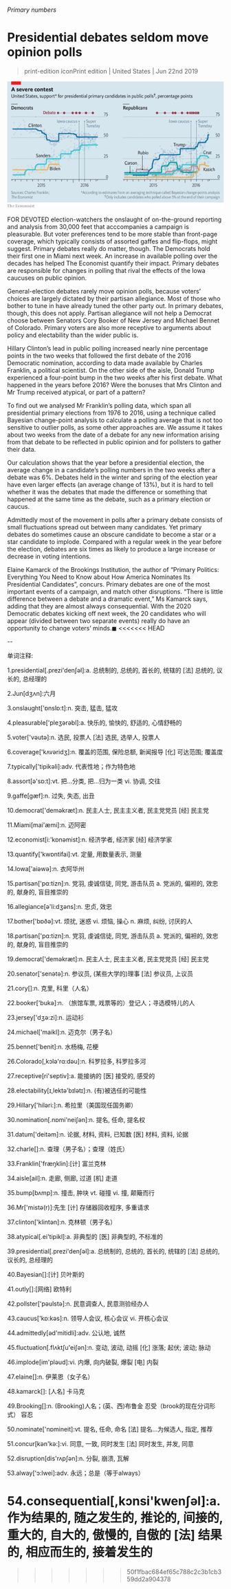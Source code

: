 ###### Primary numbers

# Presidential debates seldom move opinion polls 

> print-edition iconPrint edition | United States | Jun 22nd 2019 

![image](images/20190622_USC941.png) 

FOR DEVOTED election-watchers the onslaught of on-the-ground reporting and analysis from 30,000 feet that acccompanies a campaign is pleasurable. But voter preferences tend to be more stable than front-page coverage, which typically consists of assorted gaffes and flip-flops, might suggest. Primary debates really do matter, though. The Democrats hold their first one in Miami next week. An increase in available polling over the decades has helped The Economist quantify their impact. Primary debates are responsible for changes in polling that rival the effects of the Iowa caucuses on public opinion. 

General-election debates rarely move opinion polls, because voters’ choices are largely dictated by their partisan allegiance. Most of those who bother to tune in have already tuned the other party out. In primary debates, though, this does not apply. Partisan allegiance will not help a Democrat choose between Senators Cory Booker of New Jersey and Michael Bennet of Colorado. Primary voters are also more receptive to arguments about policy and electability than the wider public is. 

Hillary Clinton’s lead in public polling increased nearly nine percentage points in the two weeks that followed the first debate of the 2016 Democratic nomination, according to data made available by Charles Franklin, a political scientist. On the other side of the aisle, Donald Trump experienced a four-point bump in the two weeks after his first debate. What happened in the years before 2016? Were the bonuses that Mrs Clinton and Mr Trump received atypical, or part of a pattern? 

To find out we analysed Mr Franklin’s polling data, which span all presidential primary elections from 1976 to 2016, using a technique called Bayesian change-point analysis to calculate a polling average that is not too sensitive to outlier polls, as some other approaches are. We assume it takes about two weeks from the date of a debate for any new information arising from that debate to be reflected in public opinion and for pollsters to gather their data. 

Our calculation shows that the year before a presidential election, the average change in a candidate’s polling numbers in the two weeks after a debate was 6%. Debates held in the winter and spring of the election year have even larger effects (an average change of 13%), but it is hard to tell whether it was the debates that made the difference or something that happened at the same time as the debate, such as a primary election or caucus. 

Admittedly most of the movement in polls after a primary debate consists of small fluctuations spread out between many candidates. Yet primary debates do sometimes cause an obscure candidate to become a star or a star candidate to implode. Compared with a regular week in the year before the election, debates are six times as likely to produce a large increase or decrease in voting intentions. 

Elaine Kamarck of the Brookings Institution, the author of “Primary Politics: Everything You Need to Know about How America Nominates Its Presidential Candidates”, concurs. Primary debates are one of the most important events of a campaign, and match other disruptions. “There is little difference between a debate and a dramatic event,” Ms Kamarck says, adding that they are almost always consequential. With the 2020 Democratic debates kicking off next week, the 20 candidates who will appear (divided between two separate events) really do have an opportunity to change voters’ minds.◼ 
<<<<<<< HEAD

-- 

 单词注释:

1.presidential[.prezi'denʃәl]:a. 总统制的, 总统的, 首长的, 统辖的 [法] 总统的, 议长的, 总经理的 

2.Jun[dʒʌn]:六月 

3.onslaught['ɒnslɒ:t]:n. 突击, 猛击, 猛攻 

4.pleasurable['pleʒәrәbl]:a. 快乐的, 愉快的, 舒适的, 心情舒畅的 

5.voter['vәutә]:n. 选民, 投票人 [法] 选民, 选举人, 投票人 

6.coverage['kʌvәridʒ]:n. 覆盖的范围, 保险总额, 新闻报导 [化] 可达范围; 覆盖度 

7.typically['tipikәli]:adv. 代表性地；作为特色地 

8.assort[ә'sɒ:t]:vt. 把...分类, 把...归为一类 vi. 协调, 交往 

9.gaffe[gæf]:n. 过失, 失态, 出丑 

10.democrat['demәkræt]:n. 民主人士, 民主主义者, 民主党党员 [经] 民主党 

11.Miami[mai'æmi]:n. 迈阿密 

12.economist[i:'kɒnәmist]:n. 经济学者, 经济家 [经] 经济学家 

13.quantify['kwɒntifai]:vt. 定量, 用数量表示, 测量 

14.Iowa['aiәwә]:n. 衣阿华州 

15.partisan['pɑ:tizn]:n. 党羽, 虔诚信徒, 同党, 游击队员 a. 党派的, 偏袒的, 效忠的, 献身的, 盲目推崇的 

16.allegiance[ә'li:dʒәns]:n. 忠贞, 效忠 

17.bother['bɒðә]:vt. 烦扰, 迷惑 vi. 烦恼, 操心 n. 麻烦, 纠纷, 讨厌的人 

18.partisan['pɑ:tizn]:n. 党羽, 虔诚信徒, 同党, 游击队员 a. 党派的, 偏袒的, 效忠的, 献身的, 盲目推崇的 

19.democrat['demәkræt]:n. 民主人士, 民主主义者, 民主党党员 [经] 民主党 

20.senator['senәtә]:n. 参议员, (某些大学的)理事 [法] 参议员, 上议员 

21.cory[]:n. 克里, 科里（人名） 

22.booker['bukә]:n. （旅馆车票, 戏票等的）登记人；寻选模特儿的人 

23.jersey['dʒә:zi]:n. 运动衫 

24.michael['maikl]:n. 迈克尔（男子名） 

25.bennet['benit]:n. 水杨梅, 花梗 

26.Colorado[,kɔlә'rɑ:dәu]:n. 科罗拉多, 科罗拉多河 

27.receptive[ri'septiv]:a. 能接纳的 [医] 接受的, 感受的 

28.electability[ɪ,lektə'bɪlətɪ]:n. (有)被选任的可能性 

29.Hillary['hiləri:]:n. 希拉里（美国现任国务卿） 

30.nomination[.nɒmi'neiʃәn]:n. 提名, 任命, 提名权 

31.datum['deitәm]:n. 论据, 材料, 资料, 已知数 [医] 材料, 资料, 论据 

32.charle[]:n. 查理（男子名）；查理（姓氏） 

33.Franklin['fræŋklin]:[计] 富兰克林 

34.aisle[ail]:n. 走廊, 侧廊, 过道 [机] 走道 

35.bump[bʌmp]:n. 撞击, 肿块 vt. 碰撞 vi. 撞, 颠簸而行 

36.Mr['mistә(r)]:先生 [计] 存储器回收程序, 多重请求 

37.clinton['klintәn]:n. 克林顿（男子名） 

38.atypical[.ei'tipikl]:a. 非典型的 [医] 非典型的, 不标准的 

39.presidential[.prezi'denʃәl]:a. 总统制的, 总统的, 首长的, 统辖的 [法] 总统的, 议长的, 总经理的 

40.Bayesian[]:[计] 贝叶斯的 

41.outly[]:[网络] 欧特利 

42.pollster['pәulstә]:n. 民意调查人, 民意测验经办人 

43.caucus['kɒ:kәs]:n. 领导人会议, 核心会议 vi. 开核心会议 

44.admittedly[әd'mitidli]:adv. 公认地, 诚然 

45.fluctuation[.flʌktʃu'eiʃәn]:n. 变动, 波动, 动摇 [化] 涨落; 起伏; 波动; 脉动 

46.implode[im'plәud]:vi. 内爆, 向内破裂, 爆裂 [电] 内裂 

47.elaine[]:n. 伊莱恩（女子名） 

48.kamarck[]: [人名] 卡马克 

49.Brooking[]:n. (Brooking)人名；(英、西)布鲁金 忍受（brook的现在分词形式） 容忍 

50.nominate['nɒmineit]:vt. 提名, 任命, 命名 [法] 提名...为候选人, 指定, 推荐 

51.concur[kәn'kә:]:vi. 同意, 一致, 同时发生 [法] 同时发生, 并发, 同意 

52.disruption[dis'rʌpʃәn]:n. 分裂, 崩溃, 瓦解 

53.alway['ɔ:lwei]:adv. 永远；总是（等于always） 

54.consequential[,kɔnsi'kwenʃәl]:a. 作为结果的, 随之发生的, 推论的, 间接的, 重大的, 自大的, 傲慢的, 自傲的 [法] 结果的, 相应而生的, 接着发生的 
=======
>>>>>>> 50f1fbac684ef65c788c2c3b1cb359dd2a904378


